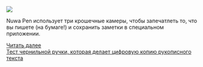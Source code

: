 <!--2025-01-16 14:44:37-->
<div class="yb">
  <div class="rss smaller1 habr"><img src="https://habrastorage.org/getpro/habr/upload_files/1ef/bf1/80d/1efbf180d20dad6a9aaa4a7135f77357.jpeg" /><p>Nuwa Pen использует три крошечные камеры, чтобы запечатлеть то, что вы пишете (на бумаге!) и сохранить заметки в специальном приложении.</p><p></p> <a href="https://habr.com/ru/articles/874218/#habracut">Читать далее</a> <br><a class="light" href="https://habr.com/ru/companies/cloud4y/news/874218/?utm_source=habrahabr&utm_medium=rss&utm_campaign=874218">Тест чернильной ручки, которая делает цифровую копию рукописного текста</a></div>
</div>
